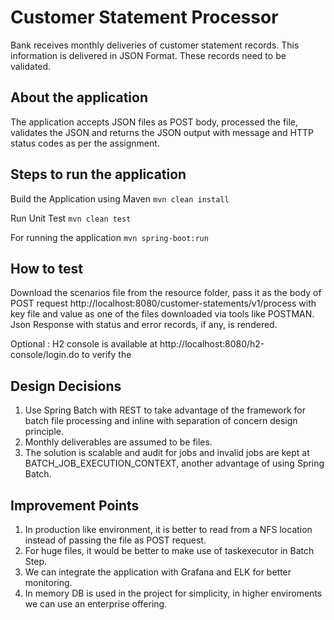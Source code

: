 # Customer Statement Processor
Bank receives monthly deliveries of customer statement records. This information is delivered in JSON Format.
These records need to be validated.

## About the application
The application accepts JSON files as POST body, processed the file, validates the JSON and returns the JSON output with message and HTTP status codes as per the
assignment.

## Steps to run the application

Build the Application using Maven `mvn clean install`

Run Unit Test `mvn clean test`

For running the application `mvn spring-boot:run`

## How to test

Download the scenarios file from the resource folder, pass it as the body of POST request http://localhost:8080/customer-statements/v1/process with key file and value as one of the files downloaded via tools like POSTMAN. Json Response with status and error records, if any, is rendered.

Optional : H2 console is available at http://localhost:8080/h2-console/login.do to verify the 

## Design Decisions

1) Use Spring Batch with REST to take advantage of the framework for batch file processing and inline with separation of concern design principle.
2) Monthly deliverables are assumed to be files.
3) The solution is scalable and audit for jobs and invalid jobs are kept at BATCH_JOB_EXECUTION_CONTEXT, another advantage of using Spring Batch.

## Improvement Points
1) In production like environment, it is better to read from a NFS location instead of passing the file as POST request.
2) For huge files, it would be better to make use of taskexecutor in Batch Step.
3) We can integrate the application with Grafana and ELK for better monitoring.
4) In memory DB is used in the project for simplicity, in higher enviroments we can use an enterprise offering. 
